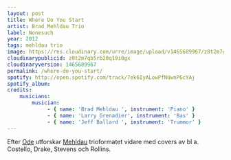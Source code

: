 ```yaml
---
layout: post
title: Where Do You Start
artist: Brad Mehldau Trio
label: Nonesuch
year: 2012
tags: mehldau trio
image: https://res.cloudinary.com/urre/image/upload/v1465689967/z8t2m7qb5rb20q19i0gx.jpg
cloudinarypublicid: z8t2m7qb5rb20q19i0gx
cloudinaryversion: 1465689967
permalink: /where-do-you-start/
spotify: http://open.spotify.com/track/7ek6IyALowPfNUwnPGcYAj
spotify_album: 
credits:
    musicians:
        musician:
             - { name: 'Brad Mehldau ', instrument: 'Piano' }
             - { name: 'Larry Grenadier', instrument: 'Bas' }
             - { name: 'Jeff Ballard ', instrument: 'Trummor' }
---
```


Efter <a title="Ode" href="http://jazztips.se/skiva/ode">Ode</a> utforskar <a href="http://sv.wikipedia.org/wiki/Brad_Mehldau">Mehldau</a> trioformatet vidare med covers av bl a. Costello, Drake, Stevens och Rollins.